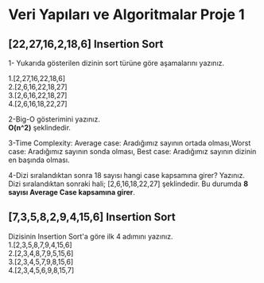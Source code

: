 # Veri Yapıları ve Algoritmalar Proje 1
## [22,27,16,2,18,6] Insertion Sort

1- Yukarıda gösterilen dizinin sort türüne göre aşamalarını yazınız.  

1.[2,27,16,22,18,6]  
2.[2,6,16,22,18,27]  
3.[2,6,16,22,18,27]  
4.[2,6,16,18,22,27]

2-Big-O gösterimini yazınız.  
**O(n^2)** şeklindedir.

3-Time Complexity: Average case: Aradığımız sayının ortada olması,Worst case: Aradığımız sayının sonda olması, Best case: Aradığımız sayının dizinin en başında olması.

4-Dizi sıralandıktan sonra 18 sayısı hangi case kapsamına girer? Yazınız.  
Dizi sıralandıktan sonraki hali; [2,6,16,18,22,27] şeklindedir. Bu durumda **8 sayısı Average Case kapsamına girer**.

## [7,3,5,8,2,9,4,15,6] Insertion Sort

Dizisinin Insertion Sort'a göre ilk 4 adımını yazınız.  
1.[2,3,5,8,7,9,4,15,6]  
2.[2,3,4,8,7,9,5,15,6]  
3.[2,3,4,5,7,9,8,15,6]  
4.[2,3,4,5,6,9,8,15,7]  
